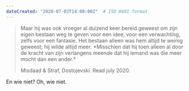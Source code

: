```yaml
---
dateCreated: "2020-07-02T14:00:00Z"  # ISO 8601 format
---
```


<blockquote>
    <p> Maar hij was ook vroeger al duizend keer bereid geweest om zijn eigen bestaan weg te geven voor een idee, voor een verwachting, zelfs voor een fantasie. 
    Het bestaan alleen was hem altijd te weinig geweest; hij wilde altijd meer. 
    *Misschien dat hij toen alleen al  door de kracht van zijn verlangens meende dat hij iemand was die meer mocht dan een ander.*</p>
    <figcaption>Misdaad & Straf, Dostojevski. Read july 2020.</figcaption>
</blockquote>

En wie niet? Oh, wie niet.